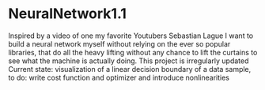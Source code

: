 # NeuralNetwork1.1
Inspired by a video of one my favorite Youtubers Sebastian Lague I want to build a neural network myself without relying on the ever so popular libraries, that do all the heavy lifting without any chance to lift the curtains to see what the machine is actually doing. 
This project is irregularly updated
Current state: visualization of a linear decision boundary of a data sample, to do: write cost function and optimizer and introduce nonlinearities 
